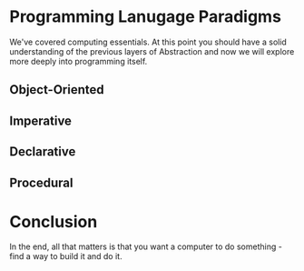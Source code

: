 # Programming Lanugage Paradigms

We've covered computing essentials. At this point you should have a solid understanding of the previous layers of Abstraction and now we will explore more deeply into programming itself.


## Object-Oriented

## Imperative

## Declarative

## Procedural




# Conclusion

In the end, all that matters is that you want a computer to do something - find a way to build it and do it.
